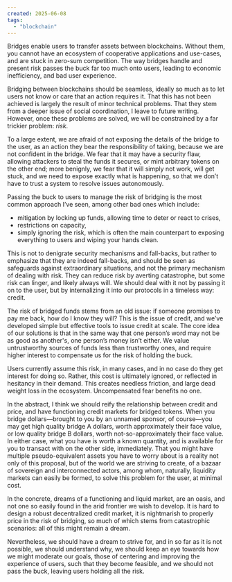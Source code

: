```yaml
---
created: 2025-06-08
tags:
  - "blockchain"
---
```

Bridges enable users to transfer assets between blockchains. Without them, you cannot have an ecosystem of cooperative applications and use-cases, and are stuck in zero-sum competition. The way bridges handle and present risk passes the buck far too much onto users, leading to economic inefficiency, and bad user experience.

Bridging between blockchains should be seamless, ideally so much as to let users not know or care that an action requires it. That this has not been achieved is largely the result of minor technical problems. That they stem from a deeper issue of social coordination, I leave to future writing. However, once these problems are solved, we will be constrained by a far trickier problem: *risk*.

To a large extent, we are afraid of not exposing the details of the bridge to the user, as an action they bear the responsibility of taking, because we are not confident in the bridge. We fear that it may have a security flaw, allowing attackers to steal the funds it secures, or mint arbitrary tokens on the other end; more benignly, we fear that it will simply not work, will get stuck, and we need to expose exactly what is happening, so that we don’t have to trust a system to resolve issues autonomously.

Passing the buck to users to manage the risk of bridging is the most common approach I’ve seen, among other bad ones which include:
- mitigation by locking up funds, allowing time to deter or react to crises,
- restrictions on capacity,
- simply ignoring the risk, which is often the main counterpart to exposing everything to users and wiping your hands clean.

This is not to denigrate security mechanisms and fall-backs, but rather to emphasize that they are indeed fall-backs, and should be seen as safeguards against extraordinary situations, and not the primary mechanism of dealing with risk. They can reduce risk by averting catastrophe, but some risk can linger, and likely always will. We should deal with it not by passing it on to the user, but by internalizing it into our protocols in a timeless way: credit.

The risk of bridged funds stems from an old issue: if someone promises to pay me back, how do I know they will? This is the issue of credit, and we’ve developed simple but effective tools to issue credit at scale. The core idea of our solutions is that in the same way that one person’s word may not be as good as another's, one person’s money isn’t either. We value untrustworthy sources of funds less than trustworthy ones, and require higher interest to compensate us for the risk of holding the buck.

Users currently assume this risk, in many cases, and in no case do they get interest for doing so. Rather, this cost is ultimately ignored, or reflected in hesitancy in their demand. This creates needless friction, and large dead weight loss in the ecosystem. Uncompensated fear benefits no one.

 In the abstract, I think we should reify the relationship between credit and price, and have functioning credit markets for bridged tokens. When you bridge dollars—brought to you by an unnamed sponsor, of course—you may get high quality bridge A dollars, worth approximately their face value, or low quality bridge B dollars, worth not-so-approximately their face value. In either case, what you have is worth a known quantity, and is available for you to transact with on the other side, immediately.
That you might have multiple pseudo-equivalent assets you have to worry about is a reality not only of this proposal, but of the world we are striving to create, of a bazaar of sovereign and interconnected actors, among whom, naturally, liquidity markets can easily be formed, to solve this problem for the user, at minimal cost.

In the concrete, dreams of a functioning and liquid market, are an oasis, and not one so easily found in the arid frontier we wish to develop. It is hard to design a robust decentralized credit market, it is nightmarish to properly price in the risk of bridging, so much of which stems from catastrophic scenarios: all of this might remain a dream.

Nevertheless, we should have a dream to strive for, and in so far as it is not possible, we should understand why, we should keep an eye towards how we might moderate our goals, those of centering and improving the experience of users, such that they become feasible, and we should not pass the buck, leaving users holding all the risk.